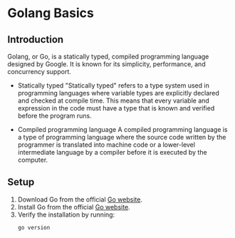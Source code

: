 # Golang Basics

## Introduction

Golang, or Go, is a statically typed, compiled programming language designed by Google. It is known for its simplicity, performance, and concurrency support.

- Statically typed
  "Statically typed" refers to a type system used in programming languages where variable types are explicitly declared and checked at compile time. This means that every variable and expression in the code must have a type that is known and verified before the program runs.

- Compiled programming language
  A compiled programming language is a type of programming language where the source code written by the programmer is translated into machine code or a lower-level intermediate language by a compiler before it is executed by the computer.

## Setup

1. Download Go from the official [Go website](https://golang.org/dl/).
2. Install Go from the official [Go website](https://go.dev/doc/install).
3. Verify the installation by running:
   ```sh
   go version
   ```
